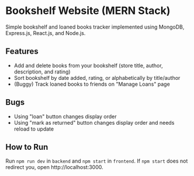 # Bookshelf Website (MERN Stack)

Simple bookshelf and loaned books tracker implemented using MongoDB, Express.js, React.js, and Node.js.

## Features

- Add and delete books from your bookshelf (store title, author, description, and rating)
- Sort bookshelf by date added, rating, or alphabetically by title/author
- (Buggy) Track loaned books to friends on "Manage Loans" page

## Bugs

- Using "loan" button changes display order
- Using "mark as returned" button changes display order and needs reload to update

## How to Run

Run `npm run dev` in `backend` and `npm start` in `frontend`. If `npm start` does not redirect you, open http://localhost:3000.
